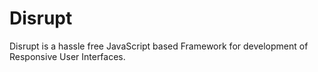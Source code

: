 Disrupt
=======

Disrupt is a hassle free JavaScript based Framework for development of Responsive User Interfaces.
